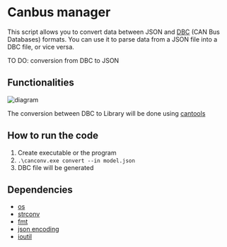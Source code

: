 # Canbus manager
This script allows you to convert data between JSON and [DBC](https://www.csselectronics.com/pages/can-dbc-file-database-intro) (CAN Bus Databases) formats. You can use it to parse data from a JSON file into a DBC file, or vice versa.

TO DO: conversion from DBC to JSON

## Functionalities
![diagram](https://github.com/squadracorsepolito/SCan/assets/71789321/69988a08-dde9-46d0-9eeb-80358693b9e7)  

The conversion between DBC to Library will be done using [cantools](https://github.com/cantools/cantools)

## How to run the code
1. Create executable or the program
2. `.\canconv.exe convert --in model.json`  
3. DBC file will be generated

## Dependencies
* [os](https://pkg.go.dev/os)
* [strconv](https://pkg.go.dev/strconv)
* [fmt](https://pkg.go.dev/fmt)
* [json encoding](https://pkg.go.dev/encoding/json)
* [ioutil](https://pkg.go.dev/io/ioutil)

